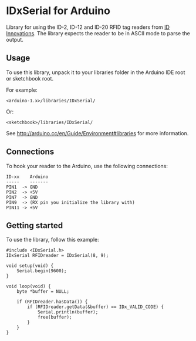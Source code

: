 IDxSerial for Arduino
=====================
Library for using the ID-2, ID-12 and ID-20 RFID tag readers from [ID Innovations](http://id-innovations.com/).
The library expects the reader to be in ASCII mode to parse the output.

Usage
-----
To use this library, unpack it to your libraries folder in the Arduino IDE root or sketchbook root.

For example:

    <arduino-1.x>/libraries/IDxSerial/
    
Or:

    <sketchbook>/libraries/IDxSerial/
    
See <http://arduino.cc/en/Guide/Environment#libraries> for more information.

Connections
-----------
To hook your reader to the Arduino, use the following connections:

    ID-xx    Arduino
    -----    -------
    PIN1  -> GND
    PIN2  -> +5V
    PIN7  -> GND
    PIN9  -> (RX pin you initialize the library with)
    PIN11 -> +5V
    
Getting started
---------------
To use the library, follow this example:

    #include <IDxSerial.h>
    IDxSerial RFIDreader = IDxSerial(8, 9);
    
    void setup(void) {
        Serial.begin(9600);
    }
    
    void loop(void) {
        byte *buffer = NULL;
        
        if (RFIDreader.hasData()) {
            if (RFIDreader.getData(&buffer) == IDx_VALID_CODE) {
                Serial.println(buffer);
                free(buffer);
            }
        }
    }
